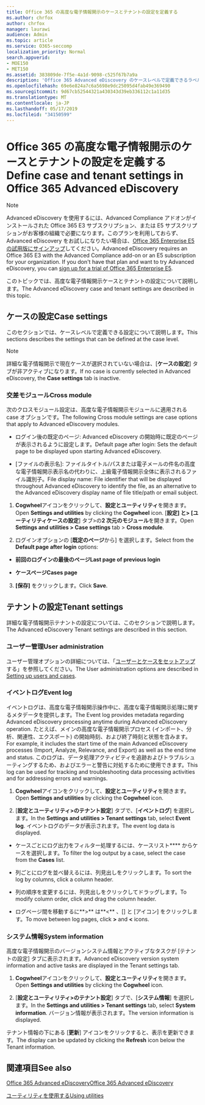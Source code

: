 ```yaml
---
title: Office 365 の高度な電子情報開示のケースとテナントの設定を定義する
ms.author: chrfox
author: chrfox
manager: laurawi
audience: Admin
ms.topic: article
ms.service: O365-seccomp
localization_priority: Normal
search.appverid:
- MOE150
- MET150
ms.assetid: 383809de-7f5e-4a1d-9098-c525f67b7a9a
description: 'Office 365 Advanced eDiscovery のケースレベルで定義できるラベル、クロスモジュール、およびテナントの設定について説明します。  '
ms.openlocfilehash: 69e6e824a7c6a5698e9dc25095d4fab49e369490
ms.sourcegitcommit: 9d67cb52544321a430343d39eb336112c1a11d35
ms.translationtype: MT
ms.contentlocale: ja-JP
ms.lasthandoff: 05/17/2019
ms.locfileid: "34150599"
---
```

# <a name="define-case-and-tenant-settings-in-office-365-advanced-ediscovery"></a><span data-ttu-id="10dce-103">Office 365 の高度な電子情報開示のケースとテナントの設定を定義する</span><span class="sxs-lookup"><span data-stu-id="10dce-103">Define case and tenant settings in Office 365 Advanced eDiscovery</span></span>

> [!NOTE]
> <span data-ttu-id="10dce-p101">Advanced eDiscovery を使用するには、Advanced Compliance アドオンがインストールされた Office 365 E3 サブスクリプション、または E5 サブスクリプションがお客様の組織で必要になります。このプランを利用しておらず、Advanced eDiscovery をお試しになりたい場合は、[Office 365 Enterprise E5 の試用版にサインアップ](https://go.microsoft.com/fwlink/p/?LinkID=698279)してください。</span><span class="sxs-lookup"><span data-stu-id="10dce-p101">Advanced eDiscovery requires an Office 365 E3 with the Advanced Compliance add-on or an E5 subscription for your organization. If you don't have that plan and want to try Advanced eDiscovery, you can [sign up for a trial of Office 365 Enterprise E5](https://go.microsoft.com/fwlink/p/?LinkID=698279).</span></span> 
  
<span data-ttu-id="10dce-106">このトピックでは、高度な電子情報開示ケースとテナントの設定について説明します。</span><span class="sxs-lookup"><span data-stu-id="10dce-106">The Advanced eDiscovery case and tenant settings are described in this topic.</span></span>
  
## <a name="case-settings"></a><span data-ttu-id="10dce-107">ケースの設定</span><span class="sxs-lookup"><span data-stu-id="10dce-107">Case settings</span></span>

<span data-ttu-id="10dce-108">このセクションでは、ケースレベルで定義できる設定について説明します。</span><span class="sxs-lookup"><span data-stu-id="10dce-108">This sections describes the settings that can be defined at the case level.</span></span>
  
> [!NOTE]
> <span data-ttu-id="10dce-109">詳細な電子情報開示で現在ケースが選択されていない場合は、[**ケースの設定**] タブが非アクティブになります。</span><span class="sxs-lookup"><span data-stu-id="10dce-109">If no case is currently selected in Advanced eDiscovery, the **Case settings** tab is inactive.</span></span> 
  
### <a name="cross-module"></a><span data-ttu-id="10dce-110">交差モジュール</span><span class="sxs-lookup"><span data-stu-id="10dce-110">Cross module</span></span>

<span data-ttu-id="10dce-111">次のクロスモジュール設定は、高度な電子情報開示モジュールに適用される case オプションです。</span><span class="sxs-lookup"><span data-stu-id="10dce-111">The following Cross module settings are case options that apply to Advanced eDiscovery modules.</span></span>
  
- <span data-ttu-id="10dce-112">ログイン後の既定のページ: Advanced eDiscovery の開始時に既定のページが表示されるように設定します。</span><span class="sxs-lookup"><span data-stu-id="10dce-112">Default page after login: Sets the default page to be displayed upon starting Advanced eDiscovery.</span></span>
    
- <span data-ttu-id="10dce-113">[ファイルの表示名]: ファイルタイトル/パスまたは電子メールの件名の高度な電子情報開示表示名の代わりに、上級電子情報開示全体に表示されるファイル識別子。</span><span class="sxs-lookup"><span data-stu-id="10dce-113">File display name: File identifier that will be displayed throughout Advanced eDiscovery to identify the file, as an alternative to the Advanced eDiscovery display name of file title/path or email subject.</span></span>
    
1. <span data-ttu-id="10dce-114">**Cogwheel**アイコンをクリックして、**設定とユーティリティ**を開きます。</span><span class="sxs-lookup"><span data-stu-id="10dce-114">Open **Settings and utilities** by clicking the **Cogwheel** icon.</span></span> <span data-ttu-id="10dce-115">[**設定] と\> [ユーティリティケースの設定**] タブ\>の**2 次元のモジュール**を開きます。</span><span class="sxs-lookup"><span data-stu-id="10dce-115">Open **Settings and utilities \> Case settings** tab \> **Cross module**.</span></span> 
    
2. <span data-ttu-id="10dce-116">ログインオプションの [**既定のページ**から] を選択します。</span><span class="sxs-lookup"><span data-stu-id="10dce-116">Select from the **Default page after login** options:</span></span> 
    
  - <span data-ttu-id="10dce-117">**前回のログインの最後のページ**</span><span class="sxs-lookup"><span data-stu-id="10dce-117">**Last page of previous login**</span></span>
    
  - <span data-ttu-id="10dce-118">**ケースページ**</span><span class="sxs-lookup"><span data-stu-id="10dce-118">**Cases page**</span></span>
    
3. <span data-ttu-id="10dce-119">**[保存]** をクリックします。</span><span class="sxs-lookup"><span data-stu-id="10dce-119">Click **Save**.</span></span>
    
## <a name="tenant-settings"></a><span data-ttu-id="10dce-120">テナントの設定</span><span class="sxs-lookup"><span data-stu-id="10dce-120">Tenant settings</span></span>

<span data-ttu-id="10dce-121">詳細な電子情報開示テナントの設定については、このセクションで説明します。</span><span class="sxs-lookup"><span data-stu-id="10dce-121">The Advanced eDiscovery Tenant settings are described in this section.</span></span>
  
### <a name="user-administration"></a><span data-ttu-id="10dce-122">ユーザー管理</span><span class="sxs-lookup"><span data-stu-id="10dce-122">User administration</span></span>

<span data-ttu-id="10dce-123">ユーザー管理オプションの詳細については、「[ユーザーとケースをセットアップ](set-up-users-and-cases-in-advanced-ediscovery.md)する」を参照してください。</span><span class="sxs-lookup"><span data-stu-id="10dce-123">The User administration options are described in [Setting up users and cases](set-up-users-and-cases-in-advanced-ediscovery.md).</span></span>
  
### <a name="event-log"></a><span data-ttu-id="10dce-124">イベントログ</span><span class="sxs-lookup"><span data-stu-id="10dce-124">Event log</span></span>

<span data-ttu-id="10dce-125">イベントログは、高度な電子情報開示操作中に、高度な電子情報開示処理に関するメタデータを提供します。</span><span class="sxs-lookup"><span data-stu-id="10dce-125">The Event log provides metadata regarding Advanced eDiscovery processing anytime during Advanced eDiscovery operation.</span></span> <span data-ttu-id="10dce-126">たとえば、メインの高度な電子情報開示プロセス (インポート、分析、関連性、エクスポート) の開始時刻、および終了時刻と状態を含みます。</span><span class="sxs-lookup"><span data-stu-id="10dce-126">For example, it includes the start time of the main Advanced eDiscovery processes (Import, Analyze, Relevance, and Export) as well as the end time and status.</span></span> <span data-ttu-id="10dce-127">このログは、データ処理アクティビティを追跡およびトラブルシューティングするため、およびエラーと警告に対処するために使用できます。</span><span class="sxs-lookup"><span data-stu-id="10dce-127">This log can be used for tracking and troubleshooting data processing activities and for addressing errors and warnings.</span></span>
  
1. <span data-ttu-id="10dce-128">**Cogwheel**アイコンをクリックして、**設定とユーティリティ**を開きます。</span><span class="sxs-lookup"><span data-stu-id="10dce-128">Open **Settings and utilities** by clicking the **Cogwheel** icon.</span></span> 
    
2. <span data-ttu-id="10dce-129">[**設定とユーティリティ\>のテナント設定**] タブで、[**イベントログ**] を選択します。</span><span class="sxs-lookup"><span data-stu-id="10dce-129">In the **Settings and utilities \> Tenant settings** tab, select **Event log**.</span></span> <span data-ttu-id="10dce-130">イベントログのデータが表示されます。</span><span class="sxs-lookup"><span data-stu-id="10dce-130">The event log data is displayed.</span></span>
    
  - <span data-ttu-id="10dce-131">ケースごとにログ出力をフィルター処理するには、ケースリスト\*\*\*\* からケースを選択します。</span><span class="sxs-lookup"><span data-stu-id="10dce-131">To filter the log output by a case, select the case from the **Cases** list.</span></span> 
    
  - <span data-ttu-id="10dce-132">列ごとにログを並べ替えるには、列見出しをクリックします。</span><span class="sxs-lookup"><span data-stu-id="10dce-132">To sort the log by columns, click a column header.</span></span> 
    
  - <span data-ttu-id="10dce-133">列の順序を変更するには、列見出しをクリックしてドラッグします。</span><span class="sxs-lookup"><span data-stu-id="10dce-133">To modify column order, click and drag the column header.</span></span>
    
  - <span data-ttu-id="10dce-134">ログページ間を移動するに**\>** は**\<** 、[] と [アイコン] をクリックします。</span><span class="sxs-lookup"><span data-stu-id="10dce-134">To move between log pages, click **\>** and **\<** icons.</span></span> 
    
### <a name="system-information"></a><span data-ttu-id="10dce-135">システム情報</span><span class="sxs-lookup"><span data-stu-id="10dce-135">System information</span></span>

<span data-ttu-id="10dce-136">高度な電子情報開示のバージョンシステム情報とアクティブなタスクが [テナントの設定] タブに表示されます。</span><span class="sxs-lookup"><span data-stu-id="10dce-136">Advanced eDiscovery version system information and active tasks are displayed in the Tenant settings tab.</span></span>
  
1. <span data-ttu-id="10dce-137">**Cogwheel**アイコンをクリックして、**設定とユーティリティ**を開きます。</span><span class="sxs-lookup"><span data-stu-id="10dce-137">Open **Settings and utilities** by clicking the **Cogwheel** icon.</span></span> 
    
2. <span data-ttu-id="10dce-138">[**設定とユーティリティ\>のテナント設定**] タブで、[**システム情報**] を選択します。</span><span class="sxs-lookup"><span data-stu-id="10dce-138">In the **Settings and utilities \> Tenant settings** tab, select **System information**.</span></span> <span data-ttu-id="10dce-139">バージョン情報が表示されます。</span><span class="sxs-lookup"><span data-stu-id="10dce-139">The version information is displayed.</span></span>
    
<span data-ttu-id="10dce-140">テナント情報の下にある [**更新**] アイコンをクリックすると、表示を更新できます。</span><span class="sxs-lookup"><span data-stu-id="10dce-140">The display can be updated by clicking the **Refresh** icon below the Tenant information.</span></span> 
  
## <a name="see-also"></a><span data-ttu-id="10dce-141">関連項目</span><span class="sxs-lookup"><span data-stu-id="10dce-141">See also</span></span>

[<span data-ttu-id="10dce-142">Office 365 Advanced eDiscovery</span><span class="sxs-lookup"><span data-stu-id="10dce-142">Office 365 Advanced eDiscovery</span></span>](office-365-advanced-ediscovery.md)
  
[<span data-ttu-id="10dce-143">ユーティリティを使用する</span><span class="sxs-lookup"><span data-stu-id="10dce-143">Using utilities</span></span>](use-advanced-ediscovery-utilities.md)

